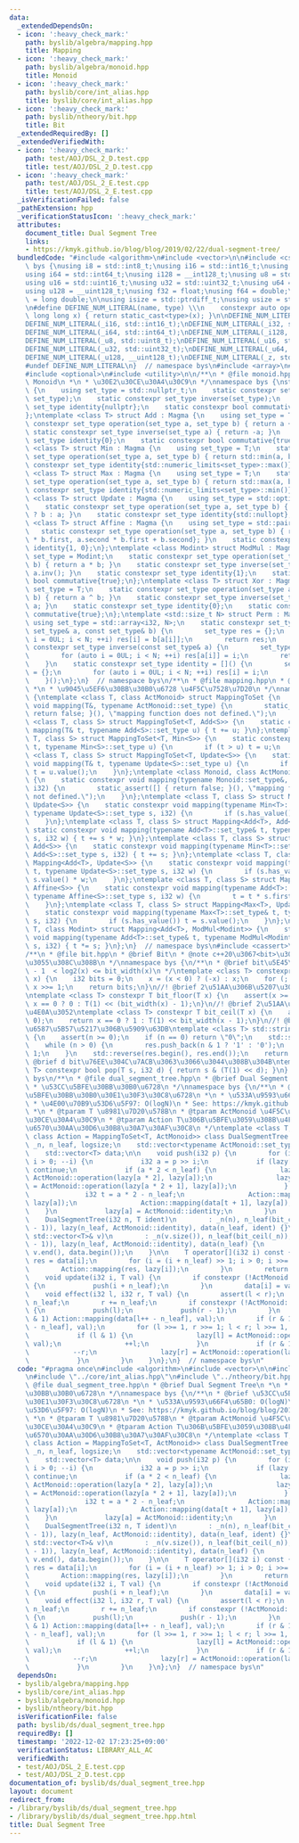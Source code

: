 ```yaml
---
data:
  _extendedDependsOn:
  - icon: ':heavy_check_mark:'
    path: byslib/algebra/mapping.hpp
    title: Mapping
  - icon: ':heavy_check_mark:'
    path: byslib/algebra/monoid.hpp
    title: Monoid
  - icon: ':heavy_check_mark:'
    path: byslib/core/int_alias.hpp
    title: byslib/core/int_alias.hpp
  - icon: ':heavy_check_mark:'
    path: byslib/ntheory/bit.hpp
    title: Bit
  _extendedRequiredBy: []
  _extendedVerifiedWith:
  - icon: ':heavy_check_mark:'
    path: test/AOJ/DSL_2_D.test.cpp
    title: test/AOJ/DSL_2_D.test.cpp
  - icon: ':heavy_check_mark:'
    path: test/AOJ/DSL_2_E.test.cpp
    title: test/AOJ/DSL_2_E.test.cpp
  _isVerificationFailed: false
  _pathExtension: hpp
  _verificationStatusIcon: ':heavy_check_mark:'
  attributes:
    document_title: Dual Segment Tree
    links:
    - https://kmyk.github.io/blog/blog/2019/02/22/dual-segment-tree/
  bundledCode: "#include <algorithm>\n#include <vector>\n\n#include <cstdint>\nnamespace\
    \ bys {\nusing i8 = std::int8_t;\nusing i16 = std::int16_t;\nusing i32 = std::int32_t;\n\
    using i64 = std::int64_t;\nusing i128 = __int128_t;\nusing u8 = std::uint8_t;\n\
    using u16 = std::uint16_t;\nusing u32 = std::uint32_t;\nusing u64 = std::uint64_t;\n\
    using u128 = __uint128_t;\nusing f32 = float;\nusing f64 = double;\nusing f128\
    \ = long double;\n\nusing isize = std::ptrdiff_t;\nusing usize = std::size_t;\n\
    \n#define DEFINE_NUM_LITERAL(name, type) \\\n    constexpr auto operator\"\" name(unsigned\
    \ long long x) { return static_cast<type>(x); }\n\nDEFINE_NUM_LITERAL(_i8, std::int8_t);\n\
    DEFINE_NUM_LITERAL(_i16, std::int16_t);\nDEFINE_NUM_LITERAL(_i32, std::int32_t);\n\
    DEFINE_NUM_LITERAL(_i64, std::int64_t);\nDEFINE_NUM_LITERAL(_i128, __int128_t);\n\
    DEFINE_NUM_LITERAL(_u8, std::uint8_t);\nDEFINE_NUM_LITERAL(_u16, std::uint16_t);\n\
    DEFINE_NUM_LITERAL(_u32, std::uint32_t);\nDEFINE_NUM_LITERAL(_u64, std::uint64_t);\n\
    DEFINE_NUM_LITERAL(_u128, __uint128_t);\nDEFINE_NUM_LITERAL(_z, std::size_t);\n\
    #undef DEFINE_NUM_LITERAL\n}  // namespace bys\n#include <array>\n#include <limits>\n\
    #include <optional>\n#include <utility>\n\n/**\n * @file monoid.hpp\n * @brief\
    \ Monoid\n *\n * \u30E2\u30CE\u30A4\u30C9\n */\nnamespace bys {\nstruct Magma\
    \ {\n    using set_type = std::nullptr_t;\n    static constexpr set_type operation(set_type,\
    \ set_type);\n    static constexpr set_type inverse(set_type);\n    static constexpr\
    \ set_type identity{nullptr};\n    static constexpr bool commutative{false};\n\
    };\ntemplate <class T> struct Add : Magma {\n    using set_type = T;\n    static\
    \ constexpr set_type operation(set_type a, set_type b) { return a + b; }\n   \
    \ static constexpr set_type inverse(set_type a) { return -a; }\n    static constexpr\
    \ set_type identity{0};\n    static constexpr bool commutative{true};\n};\ntemplate\
    \ <class T> struct Min : Magma {\n    using set_type = T;\n    static constexpr\
    \ set_type operation(set_type a, set_type b) { return std::min(a, b); }\n    static\
    \ constexpr set_type identity{std::numeric_limits<set_type>::max()};\n};\ntemplate\
    \ <class T> struct Max : Magma {\n    using set_type = T;\n    static constexpr\
    \ set_type operation(set_type a, set_type b) { return std::max(a, b); }\n    static\
    \ constexpr set_type identity{std::numeric_limits<set_type>::min()};\n};\ntemplate\
    \ <class T> struct Update : Magma {\n    using set_type = std::optional<T>;\n\
    \    static constexpr set_type operation(set_type a, set_type b) { return b.has_value()\
    \ ? b : a; }\n    static constexpr set_type identity{std::nullopt};\n};\ntemplate\
    \ <class T> struct Affine : Magma {\n    using set_type = std::pair<T, T>;\n \
    \   static constexpr set_type operation(set_type a, set_type b) { return {a.first\
    \ * b.first, a.second * b.first + b.second}; }\n    static constexpr set_type\
    \ identity{1, 0};\n};\ntemplate <class Modint> struct ModMul : Magma {\n    using\
    \ set_type = Modint;\n    static constexpr set_type operation(set_type a, set_type\
    \ b) { return a * b; }\n    static constexpr set_type inverse(set_type a) { return\
    \ a.inv(); }\n    static constexpr set_type identity{1};\n    static constexpr\
    \ bool commutative{true};\n};\ntemplate <class T> struct Xor : Magma {\n    using\
    \ set_type = T;\n    static constexpr set_type operation(set_type a, set_type\
    \ b) { return a ^ b; }\n    static constexpr set_type inverse(set_type a) { return\
    \ a; }\n    static constexpr set_type identity{0};\n    static constexpr bool\
    \ commutative{true};\n};\ntemplate <std::size_t N> struct Perm : Magma {\n   \
    \ using set_type = std::array<i32, N>;\n    static constexpr set_type operation(const\
    \ set_type& a, const set_type& b) {\n        set_type res = {};\n        for (auto\
    \ i = 0UL; i < N; ++i) res[i] = b[a[i]];\n        return res;\n    }\n    static\
    \ constexpr set_type inverse(const set_type& a) {\n        set_type res = {};\n\
    \        for (auto i = 0UL; i < N; ++i) res[a[i]] = i;\n        return res;\n\
    \    }\n    static constexpr set_type identity = []() {\n        set_type res\
    \ = {};\n        for (auto i = 0UL; i < N; ++i) res[i] = i;\n        return res;\n\
    \    }();\n};\n}  // namespace bys\n/**\n * @file mapping.hpp\n * @brief Mapping\n\
    \ *\n * \u9045\u5EF6\u30BB\u30B0\u6728 \u4F5C\u7528\u7D20\n */\nnamespace bys\
    \ {\ntemplate <class T, class ActMonoid> struct MappingToSet {\n    static constexpr\
    \ void mapping(T&, typename ActMonoid::set_type) {\n        static_assert([] {\
    \ return false; }(), \"mapping function does not defined.\");\n    }\n};\ntemplate\
    \ <class T, class S> struct MappingToSet<T, Add<S>> {\n    static constexpr void\
    \ mapping(T& t, typename Add<S>::set_type u) { t += u; }\n};\ntemplate <class\
    \ T, class S> struct MappingToSet<T, Min<S>> {\n    static constexpr void mapping(T&\
    \ t, typename Min<S>::set_type u) {\n        if (t > u) t = u;\n    }\n};\ntemplate\
    \ <class T, class S> struct MappingToSet<T, Update<S>> {\n    static constexpr\
    \ void mapping(T& t, typename Update<S>::set_type u) {\n        if (u.has_value())\
    \ t = u.value();\n    }\n};\ntemplate <class Monoid, class ActMonoid> struct Mapping\
    \ {\n    static constexpr void mapping(typename Monoid::set_type&, typename ActMonoid::set_type,\
    \ i32) {\n        static_assert([] { return false; }(), \"mapping function does\
    \ not defined.\");\n    }\n};\ntemplate <class T, class S> struct Mapping<Min<T>,\
    \ Update<S>> {\n    static constexpr void mapping(typename Min<T>::set_type& t,\
    \ typename Update<S>::set_type s, i32) {\n        if (s.has_value()) t = s.value();\n\
    \    }\n};\ntemplate <class T, class S> struct Mapping<Add<T>, Add<S>> {\n   \
    \ static constexpr void mapping(typename Add<T>::set_type& t, typename Add<S>::set_type\
    \ s, i32 w) { t += s * w; }\n};\ntemplate <class T, class S> struct Mapping<Min<T>,\
    \ Add<S>> {\n    static constexpr void mapping(typename Min<T>::set_type& t, typename\
    \ Add<S>::set_type s, i32) { t += s; }\n};\ntemplate <class T, class S> struct\
    \ Mapping<Add<T>, Update<S>> {\n    static constexpr void mapping(typename Add<T>::set_type&\
    \ t, typename Update<S>::set_type s, i32 w) {\n        if (s.has_value()) t =\
    \ s.value() * w;\n    }\n};\ntemplate <class T, class S> struct Mapping<Add<T>,\
    \ Affine<S>> {\n    static constexpr void mapping(typename Add<T>::set_type& t,\
    \ typename Affine<S>::set_type s, i32 w) {\n        t = t * s.first + w * s.second;\n\
    \    }\n};\ntemplate <class T, class S> struct Mapping<Max<T>, Update<S>> {\n\
    \    static constexpr void mapping(typename Max<T>::set_type& t, typename Update<S>::set_type\
    \ s, i32) {\n        if (s.has_value()) t = s.value();\n    }\n};\ntemplate <class\
    \ T, class Modint> struct Mapping<Add<T>, ModMul<Modint>> {\n    static constexpr\
    \ void mapping(typename Add<T>::set_type& t, typename ModMul<Modint>::set_type\
    \ s, i32) { t *= s; }\n};\n}  // namespace bys\n#include <cassert>\n#include <string>\n\
    /**\n * @file bit.hpp\n * @brief Bit\n * @note c++20\u3067<bit>\u304C\u8FFD\u52A0\
    \u3055\u308C\u308B\n */\nnamespace bys {\n/**\n * @brief bit\u5E45\n *\n * bit_width(x)\
    \ - 1  < log2(x) <= bit_width(x)\n */\ntemplate <class T> constexpr i32 bit_width(T\
    \ x) {\n    i32 bits = 0;\n    x = (x < 0) ? (-x) : x;\n    for (; x != 0; bits++)\
    \ x >>= 1;\n    return bits;\n}\n//! @brief 2\u51AA\u306B\u5207\u308A\u4E0B\u3052\
    \ntemplate <class T> constexpr T bit_floor(T x) {\n    assert(x >= 0);\n    return\
    \ x == 0 ? 0 : T(1) << (bit_width(x) - 1);\n}\n//! @brief 2\u51AA\u306B\u5207\u308A\
    \u4E0A\u3052\ntemplate <class T> constexpr T bit_ceil(T x) {\n    assert(x >=\
    \ 0);\n    return x == 0 ? 1 : T(1) << bit_width(x - 1);\n}\n//! @brief 2\u9032\
    \u6587\u5B57\u5217\u306B\u5909\u63DB\ntemplate <class T> std::string bin(T n)\
    \ {\n    assert(n >= 0);\n    if (n == 0) return \"0\";\n    std::string res;\n\
    \    while (n > 0) {\n        res.push_back(n & 1 ? '1' : '0');\n        n >>=\
    \ 1;\n    }\n    std::reverse(res.begin(), res.end());\n    return res;\n}\n//!\
    \ @brief d bit\u76EE\u304C\u7ACB\u3063\u3066\u3044\u308B\u304B\ntemplate <class\
    \ T> constexpr bool pop(T s, i32 d) { return s & (T(1) << d); }\n}  // namespace\
    \ bys\n/**\n * @file dual_segment_tree.hpp\n * @brief Dual Segment Tree\n *\n\
    \ * \u53CC\u5BFE\u30BB\u30B0\u6728\n */\nnamespace bys {\n/**\n * @brief \u53CC\
    \u5BFE\u30BB\u30B0\u30E1\u30F3\u30C8\u6728\n *\n * \u533A\u9593\u66F4\u65B0: O(logN)\n\
    \ * \u4E00\u70B9\u53D6\u5F97: O(logN)\n * See: https://kmyk.github.io/blog/blog/2019/02/22/dual-segment-tree/\n\
    \ *\n * @tparam T \u8981\u7D20\u578B\n * @tparam ActMonoid \u4F5C\u7528\u7D20\u30E2\
    \u30CE\u30A4\u30C9\n * @tparam Action T\u306B\u5BFE\u3059\u308B\u4F5C\u7528\u95A2\
    \u6570\u30AA\u30D6\u30B8\u30A7\u30AF\u30C8\n */\ntemplate <class T, class ActMonoid,\
    \ class Action = MappingToSet<T, ActMonoid>> class DualSegmentTree {\n    i32\
    \ _n, n_leaf, logsize;\n    std::vector<typename ActMonoid::set_type> lazy;\n\
    \    std::vector<T> data;\n\n    void push(i32 p) {\n        for (i32 i = logsize;\
    \ i > 0; --i) {\n            i32 a = p >> i;\n            if (lazy[a] == ActMonoid::identity)\
    \ continue;\n            if (a * 2 < n_leaf) {\n                lazy[a * 2] =\
    \ ActMonoid::operation(lazy[a * 2], lazy[a]);\n                lazy[a * 2 + 1]\
    \ = ActMonoid::operation(lazy[a * 2 + 1], lazy[a]);\n            } else {\n  \
    \              i32 t = a * 2 - n_leaf;\n                Action::mapping(data[t],\
    \ lazy[a]);\n                Action::mapping(data[t + 1], lazy[a]);\n        \
    \    }\n            lazy[a] = ActMonoid::identity;\n        }\n    }\n\n  public:\n\
    \    DualSegmentTree(i32 n, T ident)\n        : _n(n), n_leaf(bit_ceil(_n)), logsize(bit_width(n\
    \ - 1)), lazy(n_leaf, ActMonoid::identity), data(n_leaf, ident) {}\n    DualSegmentTree(const\
    \ std::vector<T>& v)\n        : _n(v.size()), n_leaf(bit_ceil(_n)), logsize(bit_width(_n\
    \ - 1)), lazy(n_leaf, ActMonoid::identity), data(n_leaf) {\n        std::copy(v.begin(),\
    \ v.end(), data.begin());\n    }\n\n    T operator[](i32 i) const {\n        T\
    \ res = data[i];\n        for (i = (i + n_leaf) >> 1; i > 0; i >>= 1) {\n    \
    \        Action::mapping(res, lazy[i]);\n        }\n        return res;\n    }\n\
    \    void update(i32 i, T val) {\n        if constexpr (!ActMonoid::commutative)\
    \ {\n            push(i + n_leaf);\n        }\n        data[i] = val;\n    }\n\
    \    void effect(i32 l, i32 r, T val) {\n        assert(l < r);\n        l +=\
    \ n_leaf;\n        r += n_leaf;\n        if constexpr (!ActMonoid::commutative)\
    \ {\n            push(l);\n            push(r - 1);\n        }\n        if (l\
    \ & 1) Action::mapping(data[l++ - n_leaf], val);\n        if (r & 1) Action::mapping(data[--r\
    \ - n_leaf], val);\n        for (l >>= 1, r >>= 1; l < r; l >>= 1, r >>= 1) {\n\
    \            if (l & 1) {\n                lazy[l] = ActMonoid::operation(lazy[l],\
    \ val);\n                ++l;\n            }\n            if (r & 1) {\n     \
    \           --r;\n                lazy[r] = ActMonoid::operation(lazy[r], val);\n\
    \            }\n        }\n    }\n};\n}  // namespace bys\n"
  code: "#pragma once\n#include <algorithm>\n#include <vector>\n\n#include \"../algebra/mapping.hpp\"\
    \n#include \"../core/int_alias.hpp\"\n#include \"../ntheory/bit.hpp\"\n/**\n *\
    \ @file dual_segment_tree.hpp\n * @brief Dual Segment Tree\n *\n * \u53CC\u5BFE\
    \u30BB\u30B0\u6728\n */\nnamespace bys {\n/**\n * @brief \u53CC\u5BFE\u30BB\u30B0\
    \u30E1\u30F3\u30C8\u6728\n *\n * \u533A\u9593\u66F4\u65B0: O(logN)\n * \u4E00\u70B9\
    \u53D6\u5F97: O(logN)\n * See: https://kmyk.github.io/blog/blog/2019/02/22/dual-segment-tree/\n\
    \ *\n * @tparam T \u8981\u7D20\u578B\n * @tparam ActMonoid \u4F5C\u7528\u7D20\u30E2\
    \u30CE\u30A4\u30C9\n * @tparam Action T\u306B\u5BFE\u3059\u308B\u4F5C\u7528\u95A2\
    \u6570\u30AA\u30D6\u30B8\u30A7\u30AF\u30C8\n */\ntemplate <class T, class ActMonoid,\
    \ class Action = MappingToSet<T, ActMonoid>> class DualSegmentTree {\n    i32\
    \ _n, n_leaf, logsize;\n    std::vector<typename ActMonoid::set_type> lazy;\n\
    \    std::vector<T> data;\n\n    void push(i32 p) {\n        for (i32 i = logsize;\
    \ i > 0; --i) {\n            i32 a = p >> i;\n            if (lazy[a] == ActMonoid::identity)\
    \ continue;\n            if (a * 2 < n_leaf) {\n                lazy[a * 2] =\
    \ ActMonoid::operation(lazy[a * 2], lazy[a]);\n                lazy[a * 2 + 1]\
    \ = ActMonoid::operation(lazy[a * 2 + 1], lazy[a]);\n            } else {\n  \
    \              i32 t = a * 2 - n_leaf;\n                Action::mapping(data[t],\
    \ lazy[a]);\n                Action::mapping(data[t + 1], lazy[a]);\n        \
    \    }\n            lazy[a] = ActMonoid::identity;\n        }\n    }\n\n  public:\n\
    \    DualSegmentTree(i32 n, T ident)\n        : _n(n), n_leaf(bit_ceil(_n)), logsize(bit_width(n\
    \ - 1)), lazy(n_leaf, ActMonoid::identity), data(n_leaf, ident) {}\n    DualSegmentTree(const\
    \ std::vector<T>& v)\n        : _n(v.size()), n_leaf(bit_ceil(_n)), logsize(bit_width(_n\
    \ - 1)), lazy(n_leaf, ActMonoid::identity), data(n_leaf) {\n        std::copy(v.begin(),\
    \ v.end(), data.begin());\n    }\n\n    T operator[](i32 i) const {\n        T\
    \ res = data[i];\n        for (i = (i + n_leaf) >> 1; i > 0; i >>= 1) {\n    \
    \        Action::mapping(res, lazy[i]);\n        }\n        return res;\n    }\n\
    \    void update(i32 i, T val) {\n        if constexpr (!ActMonoid::commutative)\
    \ {\n            push(i + n_leaf);\n        }\n        data[i] = val;\n    }\n\
    \    void effect(i32 l, i32 r, T val) {\n        assert(l < r);\n        l +=\
    \ n_leaf;\n        r += n_leaf;\n        if constexpr (!ActMonoid::commutative)\
    \ {\n            push(l);\n            push(r - 1);\n        }\n        if (l\
    \ & 1) Action::mapping(data[l++ - n_leaf], val);\n        if (r & 1) Action::mapping(data[--r\
    \ - n_leaf], val);\n        for (l >>= 1, r >>= 1; l < r; l >>= 1, r >>= 1) {\n\
    \            if (l & 1) {\n                lazy[l] = ActMonoid::operation(lazy[l],\
    \ val);\n                ++l;\n            }\n            if (r & 1) {\n     \
    \           --r;\n                lazy[r] = ActMonoid::operation(lazy[r], val);\n\
    \            }\n        }\n    }\n};\n}  // namespace bys\n"
  dependsOn:
  - byslib/algebra/mapping.hpp
  - byslib/core/int_alias.hpp
  - byslib/algebra/monoid.hpp
  - byslib/ntheory/bit.hpp
  isVerificationFile: false
  path: byslib/ds/dual_segment_tree.hpp
  requiredBy: []
  timestamp: '2022-12-02 17:23:25+09:00'
  verificationStatus: LIBRARY_ALL_AC
  verifiedWith:
  - test/AOJ/DSL_2_E.test.cpp
  - test/AOJ/DSL_2_D.test.cpp
documentation_of: byslib/ds/dual_segment_tree.hpp
layout: document
redirect_from:
- /library/byslib/ds/dual_segment_tree.hpp
- /library/byslib/ds/dual_segment_tree.hpp.html
title: Dual Segment Tree
---
```


